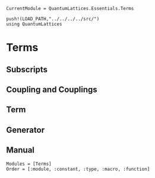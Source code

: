 ```@meta
CurrentModule = QuantumLattices.Essentials.Terms
```

```@setup terms
push!(LOAD_PATH,"../../../../src/")
using QuantumLattices
```

# Terms

## Subscripts

## Coupling and Couplings

## Term

## Generator

## Manual

```@autodocs
Modules = [Terms]
Order = [:module, :constant, :type, :macro, :function]
```

